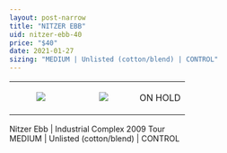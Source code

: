 ```yaml
---
layout: post-narrow
title: "NITZER EBB"
uid: nitzer-ebb-40
price: "$40"
date: 2021-01-27
sizing: "MEDIUM | Unlisted (cotton/blend) | CONTROL"
---
```




<table style="width:100%;"><tr><td style="vertical-align:top;">
      <figure class="tmblr-full" data-orig-height="2048" data-orig-width="1365" data-orig-src="https://concertshirts.netlify.app/shirts/0110/0110-01.jpg"><img src="https://64.media.tumblr.com/3333325878b99bfa645a0ab9524653d3/615793ce5d649ce5-a3/s540x810/12ef650c3ed7f81a79aabdacde5611fc8656ccb6.jpg" data-orig-height="2048" data-orig-width="1365" data-orig-src="https://concertshirts.netlify.app/shirts/0110/0110-01.jpg"/></figure></td>
    <td style="vertical-align:top;">
      <figure class="tmblr-full" data-orig-height="2048" data-orig-width="1365" data-orig-src="https://concertshirts.netlify.app/shirts/0110/0110-02.jpg"><img src="https://64.media.tumblr.com/76f14b76fa1d74dc22ba82fac523f63c/615793ce5d649ce5-17/s540x810/6e65c0be574409a5d963542eb16b3b5404a388cc.jpg" data-orig-height="2048" data-orig-width="1365" data-orig-src="https://concertshirts.netlify.app/shirts/0110/0110-02.jpg"/></figure></td><td class="sold-overlay"><p class="sold-text">ON HOLD</p></td>
  </tr></table><p>
  Nitzer Ebb | Industrial Complex 2009 Tour<br/>MEDIUM | Unlisted (cotton/blend) | CONTROL
</p>
